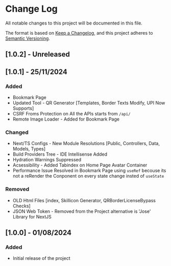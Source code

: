 # Change Log

All notable changes to this project will be documented in this file.

The format is based on [Keep a Changelog](https://keepachangelog.com/en/1.0.0/),
and this project adheres to [Semantic Versioning](https://semver.org/spec/v2.0.0.html).

<!-- ## [Unreleased]

### Added
- New feature XYZ
- Improved performance of ABC module

### Changed
- Refactored code in XYZ module

### Fixed
- Bug in ABC module -->

## [1.0.2] - Unreleased

<!-- ### Added

### Changed

### Removed -->

## [1.0.1] - 25/11/2024

### Added
- Bookmark Page
- Updated Tool - QR Generator [Templates, Border Texts Modify, UPI Now Supports]
- CSRF Froms Protection on All the APIs starts from `/api/`
- Remote Image Loader - Added for Bookmark Page

### Changed
- Next/TS Configs - New Module Resolutions [Public, Controllers, Data, Models, Types]
- Build Providers Tree - IDE Intellisense Added
- Hydration Warnings Suppressed
- Acsessibility - Added Tabindex on Home Page Avatar Container
- Performance Issue Resolved in Bookmark Page using `useRef` becouse its not a reRender the Conponent on every state change insted of `useState`

### Removed
- OLD Html Files [index, Skillicon Generator, QRBorderLicenseBypass Checks]
- JSON Web Token - Removed from the Project alternative is 'Jose' Library for NextJS

## [1.0.0] - 01/08/2024

### Added
- Initial release of the project
